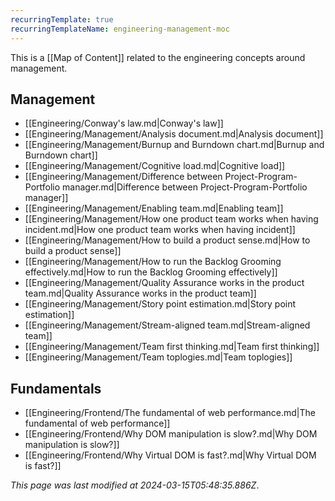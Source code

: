 ```yaml
---
recurringTemplate: true
recurringTemplateName: engineering-management-moc
---
```


This is a [[Map of Content]] related to the engineering concepts around management.

## Management

- [[Engineering/Conway's law.md|Conway's law]]
- [[Engineering/Management/Analysis document.md|Analysis document]]
- [[Engineering/Management/Burnup and Burndown chart.md|Burnup and Burndown chart]]
- [[Engineering/Management/Cognitive load.md|Cognitive load]]
- [[Engineering/Management/Difference between Project-Program-Portfolio manager.md|Difference between Project-Program-Portfolio manager]]
- [[Engineering/Management/Enabling team.md|Enabling team]]
- [[Engineering/Management/How one product team works when having incident.md|How one product team works when having incident]]
- [[Engineering/Management/How to build a product sense.md|How to build a product sense]]
- [[Engineering/Management/How to run the Backlog Grooming effectively.md|How to run the Backlog Grooming effectively]]
- [[Engineering/Management/Quality Assurance works in the product team.md|Quality Assurance works in the product team]]
- [[Engineering/Management/Story point estimation.md|Story point estimation]]
- [[Engineering/Management/Stream-aligned team.md|Stream-aligned team]]
- [[Engineering/Management/Team first thinking.md|Team first thinking]]
- [[Engineering/Management/Team toplogies.md|Team toplogies]]

## Fundamentals

- [[Engineering/Frontend/The fundamental of web performance.md|The fundamental of web performance]]
- [[Engineering/Frontend/Why DOM manipulation is slow?.md|Why DOM manipulation is slow?]]
- [[Engineering/Frontend/Why Virtual DOM is fast?.md|Why Virtual DOM is fast?]]


*This page was last modified at 2024-03-15T05:48:35.886Z*.
